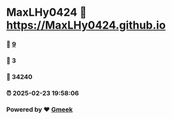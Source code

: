 # MaxLHy0424 :link: https://MaxLHy0424.github.io 
### :page_facing_up: [9](https://MaxLHy0424.github.io/tag.html) 
### :speech_balloon: 3 
### :hibiscus: 34240 
### :alarm_clock: 2025-02-23 19:58:06 
### Powered by :heart: [Gmeek](https://github.com/Meekdai/Gmeek)
